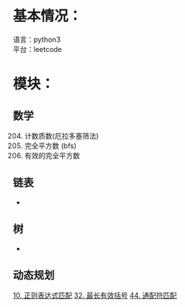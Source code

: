 # 基本情况：
语言：python3  
平台：leetcode


# 模块：

## 数学

204. 计数质数(厄拉多塞筛法)
279. 完全平方数 (bfs)
367. 有效的完全平方数

## 链表
-  

## 树
-  

## 动态规划
[10\. 正则表达式匹配](https://blog.csdn.net/weixin_42317507/article/details/96924222)
[32\. 最长有效括号](https://blog.csdn.net/weixin_42317507/article/details/97796400)
[44\. 通配符匹配](https://blog.csdn.net/weixin_42317507/article/details/98332835)


